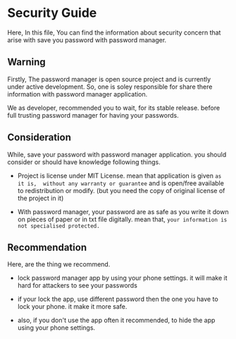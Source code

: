# Security Guide

Here, In this file, You can find the information about security concern that arise with save you password with password manager.

## Warning

Firstly, The password manager is open source project and is currently under active development. So, one is soley responsible for share there information with password manager application.

We as developer, recommended you to wait, for its stable release. before full trusting password manager for having your passwords.

## Consideration

While, save your password with password manager application. you should consider or should have knowledge following things.

- Project is license under MIT License. mean that application is given `as it is,  without any warranty or guarantee` and is open/free available to redistribution or modify. (but you need the copy of original license of the project in it)
  
- With password manager, your password are as safe as you write it down on pieces of paper or in txt file digitally. mean that, `your information is not specialised protected.`

## Recommendation

Here, are the thing we recommend.

- lock password manager app by using your phone settings. it will make it hard for attackers to see your passwords

- if your lock the app, use different password then the one you have to lock your phone. it make it more safe.

- also, if you don't use the app often it recommended, to hide the app using your phone settings.
